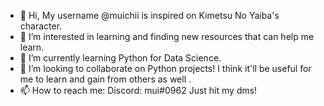 - 👋 Hi, My username @muichii is inspired on Kimetsu No Yaiba's character.
- 👀 I’m interested in learning and finding new resources that can help me learn.  
- 🌱 I’m currently learning Python for Data Science.
- 💞️ I’m looking to collaborate on Python projects! I think it'll be useful for me to learn and gain from others as well .
- 📫 How to reach me: 
  Discord:  mui#0962 
  Just hit my dms! 

<!---
muichii/muichii is a ✨ special ✨ repository because its `README.md` (this file) appears on your GitHub profile.
You can click the Preview link to take a look at your changes.
--->
